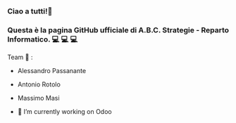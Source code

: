 ### Ciao a tutti!👋
### Questa è la pagina GitHub ufficiale di A.B.C. Strategie - Reparto Informatico. :computer: :computer: :computer:

Team :busts_in_silhouette: :
- Alessandro Passanante
- Antonio Rotolo
- Massimo Masi

- 🔭 I’m currently working on Odoo



<!--
**ABC-Strategie-GitHub/ABC-Strategie-GitHub** is a ✨ _special_ ✨ repository because its `README.md` (this file) appears on your GitHub profile.

Here are some ideas to get you started:

- 🔭 I’m currently working on ...
- 🌱 I’m currently learning ...
- 👯 I’m looking to collaborate on ...
- 🤔 I’m looking for help with ...
- 💬 Ask me about ...
- 📫 How to reach me: ...
- 😄 Pronouns: ...
- ⚡ Fun fact: ...
-->
